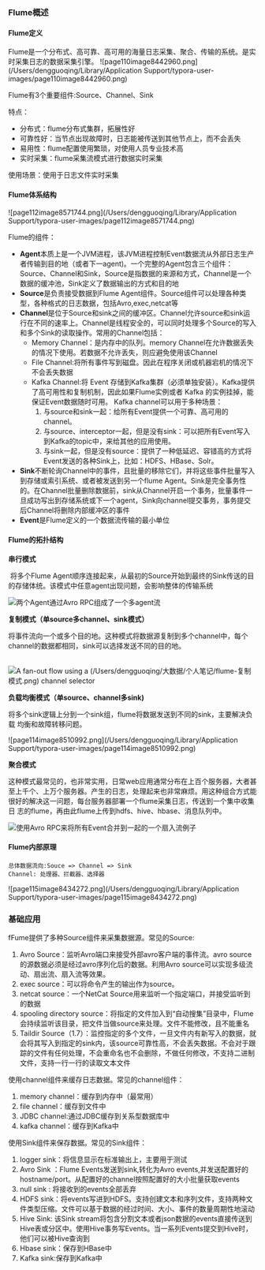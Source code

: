 ### Flume概述

#### 	

#### Flume定义

​	Flume是一个分布式、高可靠、高可用的海量日志采集、聚合、传输的系统。是实时采集日志的数据采集引擎。	![page110image8442960.png](/Users/dengguoqing/Library/Application Support/typora-user-images/page110image8442960.png) 

Flume有3个重要组件:Source、Channel、Sink

特点：

+ 分布式：flume分布式集群，拓展性好
+ 可靠性好：当节点出现故障时，日志能被传送到其他节点上，而不会丢失
+ 易用性：flume配置使用繁琐，对使用人员专业技术高
+ 实时采集：flume采集流模式进行数据实时采集

使用场景：使用于日志文件实时采集

#### Flume体系结构

![page112image8571744.png](/Users/dengguoqing/Library/Application Support/typora-user-images/page112image8571744.png) 

Flume的组件：

+ **Agent**本质上是一个JVM进程，该JVM进程控制Event数据流从外部日志生产者传输到目的地（或者下一agent)。一个完整的Agent包含三个组件：Source、Channel和Sink，Source是指数据的来源和方式，Channel是一个数据的缓冲池，Sink定义了数据输出的方式和目的地
+ **Source**是负责接受数据到Flume Agent组件。Source组件可以处理各种类型，各种格式的日志数据，包括Avro,exec,netcat等
+ **Channel**是位于Source和sink之间的缓冲区。Channel允许source和sink运行在不同的速率上。Channel是线程安全的，可以同时处理多个Source的写入和多个Sink的读取操作。常用的Channel包括：
  + Memory Channel：是内存中的队列。memory Channel在允许数据丢失的情况下使用。若数据不允许丢失，则应避免使用该Channel
  + File Channel:将所有事件写到磁盘。因此在程序关闭或机器宕机的情况下不会丢失数据
  + Kafka Channel:将 Event 存储到Kafka集群（必须单独安装）。Kafka提供了高可用性和复制机制，因此如果Flume实例或者 Kafka 的实例挂掉，能保证Event数据随时可用。 Kafka channel可以用于多种场景：
    1. 与source和sink一起：给所有Event提供一个可靠、高可用的channel。
    2. 与source、interceptor一起，但是没有sink：可以把所有Event写入到Kafka的topic中，来给其他的应用使用。
    3. 与sink一起，但是没有source：提供了一种低延迟、容错高的方式将Event发送的各种Sink上，比如：HDFS、HBase、Solr。
+ **Sink**不断轮询Channel中的事件，且批量的移除它们，并将这些事件批量写入到存储或索引系统、或者被发送到另一个flume Agent。Sink是完全事务性的。在Channel批量删除数据前，sink从Channel开启一个事务，批量事件一旦成功写出到存储系统或下一个agent，Sink向channel提交事务，事务提交后Channel将删除内部缓冲区的事件
+ **Event**是Flume定义的一个数据流传输的最小单位



#### Flume的拓扑结构

**串行模式**

​	将多个Flume Agent顺序连接起来，从最初的Source开始到最终的Sink传送的目的存储体统。该模式中任意agent出现问题，会影响整体的传输系统

![两个Agent通过Avro RPC组成了一个多agent流](/Users/dengguoqing/大数据/个人笔记/flume-串行模式.png) 



**复制模式（单source多channel、sink模式）**

​	将事件流向一个或多个目的地。这种模式将数据源复制到多个channel中，每个channel的数据都相同，sink可以选择发送不同的目的地。

​			![A fan-out flow using a (/Users/dengguoqing/大数据/个人笔记/flume-复制模式.png) channel selector](https://flume.liyifeng.org/_images/UserGuide_image01.png) 

**负载均衡模式（单source、channel多sink)**

将多个sink逻辑上分到一个sink组，flume将数据发送到不同的sink，主要解决负载 均衡和故障转移问题。

![page114image8510992.png](/Users/dengguoqing/Library/Application Support/typora-user-images/page114image8510992.png) 

**聚合模式**

这种模式最常见的，也非常实用，日常web应用通常分布在上百个服务器，大者甚 至上千个、上万个服务器。产生的日志，处理起来也非常麻烦。用这种组合方式能 很好的解决这一问题，每台服务器部署一个flume采集日志，传送到一个集中收集日 志的flume，再由此flume上传到hdfs、hive、hbase、消息队列中。

![使用Avro RPC来将所有Event合并到一起的一个扇入流例子](https://flume.liyifeng.org/_images/UserGuide_image02.png)

#### Flume内部原理

```
总体数据流向:Souce => Channel => Sink 
Channel: 处理器、拦截器、选择器
```

![page115image8434272.png](/Users/dengguoqing/Library/Application Support/typora-user-images/page115image8434272.png) 



### 基础应用

fFume提供了多种Source组件来采集数据源。常见的Source:

1. Avro Source：监听Avro端口来接受外部avro客户端的事件流。avro source的源数据必须是经过avro序列化后的数据。利用Avro source可以实现多级流动、扇出流、扇入流等效果。
2. exec source：可以将命令产生的输出作为source。
3. netcat source：一个NetCat Source用来监听一个指定端口，并接受监听到的数据
4. spooling directory source：将指定的文件加入到“自动搜集”目录中，Flume会持续监听该目录，把文件当做source来处理。文件不能修改，且不能重名
5. Taildir Source（1.7）：监控指定的多个文件，一旦文件内有新写入的数据，就会将其写入到指定的sink内，该source可靠性高，不会丢失数据。不会对于跟踪的文件有任何处理，不会重命名也不会删除，不做任何修改，不支持二进制文件，支持一行一行的读取文本文件



使用channel组件来缓存日志数据。常见的channel组件：

1. memory channel：缓存到内存中（最常用）
2. file channel：缓存到文件中
3. JDBC channel:通过JDBC缓存到关系型数据库中
4. kafka channel：缓存到Kafka中

使用Sink组件来保存数据。常见的Sink组件：

1. logger sink：将信息显示在标准输出上，主要用于测试
2. Avro Sink ：Flume Events发送到sink,转化为Avro events,并发送配置好的hostname/port。从配置好的channel按照配置好的大小批量获取events
3. null sink : 将接收到的events全部丢弃
4. HDFS sink：将events写进到HDFS。支持创建文本和序列文件，支持两种文件类型压缩。文件可以基于数据的经过时间、大小、事件的数量周期性地滚动
5. Hive Sink: 该Sink stream将包含分割文本或者json数据的events直接传送到Hive表或分区中。使用Hive事务写Events。当一系列Events提交到Hive时，他们可以被Hive查询到
6. Hbase sink：保存到HBase中
7. Kafka sink:保存到Kafka中

